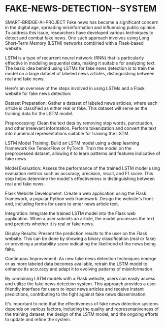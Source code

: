 # FAKE-NEWS-DETECTION--SYSTEM
SMART-BRIDGE-AI-PROJECT
Fake news has become a significant concern in the digital age, spreading misinformation and influencing public opinion. To address this issue, researchers have developed various techniques to detect and combat fake news. One such approach involves using Long Short-Term Memory (LSTM) networks combined with a Flask-based website.

LSTM is a type of recurrent neural network (RNN) that is particularly effective in modeling sequential data, making it suitable for analyzing text. The basic idea behind using LSTMs for fake news detection is to train the model on a large dataset of labeled news articles, distinguishing between real and fake news.

Here's an overview of the steps involved in using LSTMs and a Flask website for fake news detection:

Dataset Preparation: Gather a dataset of labeled news articles, where each article is classified as either real or fake. This dataset will serve as the training data for the LSTM model.

Preprocessing: Clean the text data by removing stop words, punctuation, and other irrelevant information. Perform tokenization and convert the text into numerical representations suitable for training the LSTM.

LSTM Model Training: Build an LSTM model using a deep learning framework like TensorFlow or PyTorch. Train the model on the preprocessed dataset, allowing it to learn patterns and features indicative of fake news.

Model Evaluation: Assess the performance of the trained LSTM model using evaluation metrics such as accuracy, precision, recall, and F1 score. This step helps determine the model's effectiveness in distinguishing between real and fake news.

Flask Website Development: Create a web application using the Flask framework, a popular Python web framework. Design the website's front-end, including forms for users to enter news article text.

Integration: Integrate the trained LSTM model into the Flask web application. When a user submits an article, the model processes the text and predicts whether it is real or fake news.

Display Results: Present the prediction results to the user on the Flask website. This can be done by showing a binary classification (real or fake) or providing a probability score indicating the likelihood of the news being fake.

Continuous Improvement: As new fake news detection techniques emerge or as more labeled data becomes available, retrain the LSTM model to enhance its accuracy and adapt it to evolving patterns of misinformation.

By combining LSTM models with a Flask website, users can easily access and utilize the fake news detection system. This approach provides a user-friendly interface for users to input news articles and receive instant predictions, contributing to the fight against fake news dissemination.

It's important to note that the effectiveness of fake news detection systems depends on various factors, including the quality and representativeness of the training dataset, the design of the LSTM model, and the ongoing efforts to update and refine the system.
